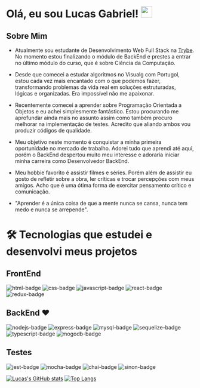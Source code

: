 # Olá, eu sou Lucas Gabriel! <img src="https://raw.githubusercontent.com/kaueMarques/kaueMarques/master/hi.gif" height="30px">

## Sobre Mim

- Atualmente sou estudante de Desenvolvimento Web Full Stack na [Trybe](https://www.betrybe.com/). No momento estou finalizando o módulo de BackEnd e prestes a entrar no último módulo do curso, que é sobre Ciência da Computação.

- Desde que comecei a estudar algoritmos no Visualg com Portugol, estou cada vez mais encantado com o que podemos fazer, transformando problemas da vida real em soluções estruturadas, lógicas e organizadas. Era impossível não me apaixonar.

- Recentemente comecei a aprender sobre Programação Orientada a Objetos e eu achei simplesmente fantástico. Estou procurando me aprofundar ainda mais no assunto assim como também procuro melhorar na implementação de testes. Acredito que aliando ambos vou produzir códigos de qualidade.

- Meu objetivo neste momento é conquistar a minha primeira oportunidade no mercado de trabalho. Adorei tudo que aprendi até aqui, porém o BackEnd despertou muito meu interesse e adoraria iniciar minha carreira como Desenvolvedor BackEnd.

- Meu hobbie favorito é assistir filmes e séries. Porém além de assistir eu gosto de refletir sobre a obra, ler críticas e trocar percepções com meus amigos. Acho que é uma ótima forma de exercitar pensamento crítico e comunicação.

- "Aprender é a única coisa de que a mente nunca se cansa, nunca tem medo e nunca se arrepende".

# 🛠 Tecnologias que estudei e desenvolvi meus projetos

## FrontEnd
    
   ![html-badge](https://img.shields.io/badge/HTML-239120?style=for-the-badge&logo=html5&logoColor=white)
   ![css-badge](https://img.shields.io/badge/CSS-239120?&style=for-the-badge&logo=css3&logoColor=white)
   ![javascript-badge](https://img.shields.io/badge/JavaScript-F7DF1E?style=for-the-badge&logo=javascript&logoColor=black)
   ![react-badge](https://img.shields.io/badge/React-20232A?style=for-the-badge&logo=react&logoColor=61DAFB)
   ![redux-badge](https://img.shields.io/badge/Redux-593D88?style=for-the-badge&logo=redux&logoColor=white)

## BackEnd ❤️️

   ![nodejs-badge](https://img.shields.io/badge/Node.js-43853D?style=for-the-badge&logo=node.js&logoColor=white)
   ![express-badge](https://img.shields.io/badge/Express.js-404D59?style=for-the-badge)
   ![mysql-badge](https://img.shields.io/badge/MySQL-00000F?style=for-the-badge&logo=mysql&logoColor=white)
   ![sequelize-badge](https://img.shields.io/badge/sequelize-323330?style=for-the-badge&logo=sequelize&logoColor=blue)
   ![typescript-badge](https://img.shields.io/badge/TypeScript-007ACC?style=for-the-badge&logo=typescript&logoColor=white)
   ![mogodb-badge](https://img.shields.io/badge/MongoDB-4EA94B?style=for-the-badge&logo=mongodb&logoColor=white)
   
## Testes
   
   ![jest-badge](https://img.shields.io/badge/Jest-323330?style=for-the-badge&logo=Jest&logoColor=white)
   ![mocha-badge](https://img.shields.io/badge/mocha.js-323330?style=for-the-badge&logo=mocha&logoColor=Brown)
   ![chai-badge](https://img.shields.io/badge/chai.js-323330?style=for-the-badge&logo=chai&logoColor=red)
   ![sinon-badge](https://img.shields.io/badge/sinon.js-323330?style=for-the-badge&logo=sinon)
   
  [![Lucas's GitHub stats](https://github-readme-stats.vercel.app/api?username=Lucas-GSS&count_private=true&show_icons=true&&hide=contribs,issues,stars&theme=dark)](https://github.com/Lucas-GSS/github-readme-stats)
  [![Top Langs](https://github-readme-stats.vercel.app/api/top-langs/?username=Lucas-GSS&layout=compact&theme=dark)](https://github.com/Lucas-GSS/github-readme-stats)

